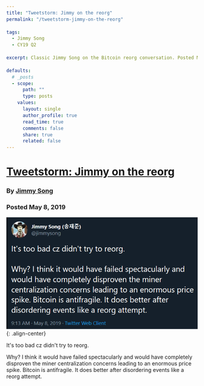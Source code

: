 ```yaml
---
title: "Tweetstorm: Jimmy on the reorg"
permalink: "/tweetstorm-jimmy-on-the-reorg" 

tags:
  - Jimmy Song
  - CY19 Q2

excerpt: Classic Jimmy Song on the Bitcoin reorg conversation. Posted May 8, 2019.

defaults:
  # _posts
  - scope:
      path: ""
      type: posts
    values:
      layout: single
      author_profile: true
      read_time: true
      comments: false
      share: true
      related: false
---
```


# [Tweetstorm: Jimmy on the reorg](https://twitter.com/jimmysong/status/1126127993208889344?s=09)
### By [Jimmy Song](https://twitter.com/jimmysong/)
### Posted May 8, 2019

![](/assets/images/cy19/cy19q2m5/song-10.png){: .align-center}

It's too bad cz didn't try to reorg.

Why? I think it would have failed spectacularly and would have completely disproven the miner centralization concerns leading to an enormous price spike. Bitcoin is antifragile. It does better after disordering events like a reorg attempt.

